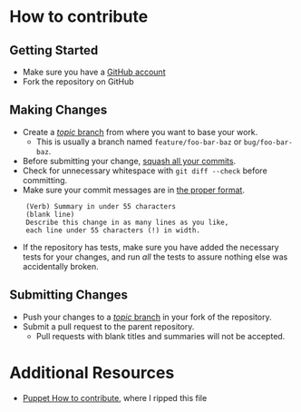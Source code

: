 
# How to contribute

## Getting Started

* Make sure you have a [GitHub account](https://github.com/signup/free)
* Fork the repository on GitHub

## Making Changes

* Create a [*topic* branch](http://nvie.com/posts/a-successful-git-branching-model/) from where you want to base your work.
  * This is usually a branch named `feature/foo-bar-baz` or `bug/foo-bar-baz`.
* Before submitting your change, [squash all your commits](https://github.com/ginatrapani/todo.txt-android/wiki/Squash-All-Commits-Related-to-a-Single-Issue-into-a-Single-Commit).
* Check for unnecessary whitespace with `git diff --check` before committing.
* Make sure your commit messages are in [the proper format](http://chris.beams.io/posts/git-commit/).

````
    (Verb) Summary in under 55 characters
    (blank line)
    Describe this change in as many lines as you like,
    each line under 55 characters (!) in width.
````

* If the repository has tests, make sure you have added the necessary tests for your changes, and run _all_ the tests to assure nothing else was accidentally broken.

## Submitting Changes

* Push your changes to a [*topic* branch](http://nvie.com/posts/a-successful-git-branching-model/) in your fork of the repository.
* Submit a pull request to the parent repository.
  * Pull requests with blank titles and summaries will not be accepted.

# Additional Resources

* [Puppet How to contribute](https://github.com/puppetlabs/puppet/blob/master/CONTRIBUTING.md), where I ripped this file
